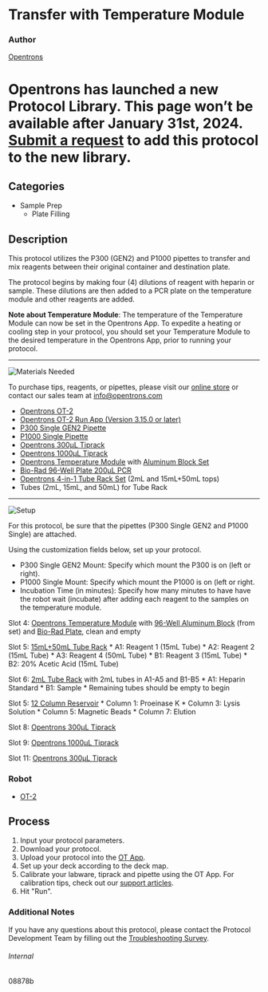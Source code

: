 # Transfer with Temperature Module

### Author
[Opentrons](https://opentrons.com/)


# Opentrons has launched a new Protocol Library. This page won’t be available after January 31st, 2024. [Submit a request](https://docs.google.com/forms/d/e/1FAIpQLSdYYp9QCKow4nn0KlCVsMS3HX0eJ0N9O7-erajKvcpT0lWbSg/viewform) to add this protocol to the new library.

## Categories
* Sample Prep
	* Plate Filling


## Description
This protocol utilizes the P300 (GEN2) and P1000 pipettes to transfer and mix reagents between their original container and destination plate.

The protocol begins by making four (4) dilutions of reagent with heparin or sample. These dilutions are then added to a PCR plate on the temperature module and other reagents are added.

**Note about Temperature Module**: The temperature of the Temperature Module can now be set in the Opentrons App. To expedite a heating or cooling step in your protocol, you should set your Temperature Module to the desired temperature in the Opentrons App, prior to running your protocol.

---
![Materials Needed](https://s3.amazonaws.com/opentrons-protocol-library-website/custom-README-images/001-General+Headings/materials.png)

To purchase tips, reagents, or pipettes, please visit our [online store](https://shop.opentrons.com/) or contact our sales team at [info@opentrons.com](mailto:info@opentrons.com)

* [Opentrons OT-2](https://shop.opentrons.com/collections/ot-2-robot/products/ot-2)
* [Opentrons OT-2 Run App (Version 3.15.0 or later)](https://opentrons.com/ot-app/)
* [P300 Single GEN2 Pipette](https://shop.opentrons.com/collections/ot-2-robot/products/single-channel-electronic-pipette)
* [P1000 Single Pipette](https://shop.opentrons.com/collections/ot-2-robot/products/single-channel-electronic-pipette)
* [Opentrons 300µL Tiprack](https://shop.opentrons.com/collections/opentrons-tips/products/opentrons-300ul-tips)
* [Opentrons 1000µL Tiprack](https://shop.opentrons.com/collections/opentrons-tips/products/opentrons-1000ul-tips)
* [Opentrons Temperature Module](https://shop.opentrons.com/collections/hardware-modules/products/tempdeck) with [Aluminum Block Set](https://shop.opentrons.com/collections/hardware-modules/products/aluminum-block-set)
* [Bio-Rad 96-Well Plate 200µL PCR](https://labware.opentrons.com/biorad_96_wellplate_200ul_pcr?category=wellPlate)
* [Opentrons 4-in-1 Tube Rack Set](https://shop.opentrons.com/collections/verified-labware/products/tube-rack-set-1) (2mL and 15mL+50mL tops)
* Tubes (2mL, 15mL, and 50mL) for Tube Rack



---
![Setup](https://s3.amazonaws.com/opentrons-protocol-library-website/custom-README-images/001-General+Headings/Setup.png)

For this protocol, be sure that the pipettes (P300 Single GEN2 and P1000 Single) are attached.

Using the customization fields below, set up your protocol.
* P300 Single GEN2 Mount: Specify which mount the P300 is on (left or right).
* P1000 Single Mount: Specify which mount the P1000 is on (left or right.
* Incubation Time (in minutes): Specify how many minutes to have have the robot wait (incubate) after adding each reagent to the samples on the temperature module.

Slot 4: [Opentrons Temperature Module](https://shop.opentrons.com/collections/hardware-modules/products/tempdeck) with [96-Well Aluminum Block](https://shop.opentrons.com/collections/hardware-modules/products/aluminum-block-set) (from set) and [Bio-Rad Plate](https://labware.opentrons.com/biorad_96_wellplate_200ul_pcr?category=wellPlate), clean and empty

Slot 5: [15mL+50mL Tube Rack](https://shop.opentrons.com/collections/verified-labware/products/tube-rack-set-1)
	* A1: Reagent 1 (15mL Tube)
	* A2: Reagent 2 (15mL Tube)
	* A3: Reagent 4 (50mL Tube)
	* B1: Reagent 3 (15mL Tube)
	* B2: 20% Acetic Acid (15mL Tube)

Slot 6: [2mL Tube Rack](https://shop.opentrons.com/collections/verified-labware/products/tube-rack-set-1) with 2mL tubes in A1-A5 and B1-B5
	* A1: Heparin Standard
	* B1: Sample
	* Remaining tubes should be empty to begin

Slot 5: [12 Column Reservoir](https://www.agilent.com/store/en_US/LCat-SubCat1ECS_112089/Reservoirs)
	* Column 1: Proeinase K
	* Column 3: Lysis Solution
	* Column 5: Magnetic Beads
	* Column 7: Elution

Slot 8: [Opentrons 300µL Tiprack](https://shop.opentrons.com/collections/opentrons-tips/products/opentrons-300ul-tips)

Slot 9: [Opentrons 1000µL Tiprack](https://shop.opentrons.com/collections/opentrons-tips/products/opentrons-1000ul-tips)

Slot 11: [Opentrons 300µL Tiprack](https://shop.opentrons.com/collections/opentrons-tips/products/opentrons-300ul-tips)


### Robot
* [OT-2](https://opentrons.com/ot-2)

## Process

1. Input your protocol parameters.
2. Download your protocol.
3. Upload your protocol into the [OT App](https://opentrons.com/ot-app).
4. Set up your deck according to the deck map.
5. Calibrate your labware, tiprack and pipette using the OT App. For calibration tips, check out our [support articles](https://support.opentrons.com/en/collections/1559720-guide-for-getting-started-with-the-ot-2).
6. Hit "Run".

### Additional Notes
If you have any questions about this protocol, please contact the Protocol Development Team by filling out the [Troubleshooting Survey](https://protocol-troubleshooting.paperform.co/).

###### Internal
08878b
